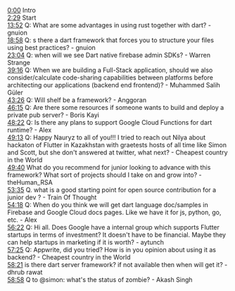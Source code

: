[0:00](https://www.youtube.com/watch?v=ThhjDJ8uYzU&t=0m00s) Intro  
[2:29](https://www.youtube.com/watch?v=ThhjDJ8uYzU&t=2m29s) Start  
[13:52](https://www.youtube.com/watch?v=ThhjDJ8uYzU&t=13m52s) Q: What are some advantages in using rust together with dart? - gnuion  
[18:58](https://www.youtube.com/watch?v=ThhjDJ8uYzU&t=18m58s) Q: s there a dart framework that forces you to structure your files using best practices? - gnuion  
[23:04](https://www.youtube.com/watch?v=ThhjDJ8uYzU&t=23m04s) Q: when will we see Dart native firebase admin SDKs? - Warren Strange  
[39:16](https://www.youtube.com/watch?v=ThhjDJ8uYzU&t=39m16s) Q: When we are building a Full-Stack application, should we also consider/calculate code-sharing capabilities between platforms before architecting our applications (backend end frontend)? - Muhammed Salih Güler  
[43:26](https://www.youtube.com/watch?v=ThhjDJ8uYzU&t=43m26s) Q: Will shelf be a framework? - Anggoran  
[46:15](https://www.youtube.com/watch?v=ThhjDJ8uYzU&t=46m15s) Q: Are there some resources if someone wants to build and deploy a private pub server? - Boris Kayi  
[48:22](https://www.youtube.com/watch?v=ThhjDJ8uYzU&t=48m22s) Q: Is there any plans to support Google Cloud Functions for dart runtime? - Alex  
[49:13](https://www.youtube.com/watch?v=ThhjDJ8uYzU&t=49m13s) Q: Happy Nauryz to all of you!!! I tried to reach out Nilya about hackaton of Flutter in Kazakhstan with graetests hosts of all time like Simon and Scott, but she don't answered at twitter, what next? - Cheapest country in the World  
[49:40](https://www.youtube.com/watch?v=ThhjDJ8uYzU&t=49m40s) What do you recommend for junior looking to advance with this framework? What sort of projects should I take on and grow into? - theHuman_RSA  
[53:35](https://www.youtube.com/watch?v=ThhjDJ8uYzU&t=53m35s) Q. what is a good starting point for open source contribution for a junior dev ? - Train Of Thought  
[54:18](https://www.youtube.com/watch?v=ThhjDJ8uYzU&t=54m18s) Q: When do you think we will get dart language doc/samples in Firebase and Google Cloud docs pages. Like we have it for js, python, go, etc. - Alex  
[56:22](https://www.youtube.com/watch?v=ThhjDJ8uYzU&t=56m22s) Q: Hi all. Does Google have a internal group which supports Flutter startups in terms of investment? It doesn't have to be financial. Maybe they can help startups in marketing if it is worth? - aytunch  
[57:25](https://www.youtube.com/watch?v=ThhjDJ8uYzU&t=57m25s) Q: Appwrite, did you tried? How is in you opinion about using it as backend? - Cheapest country in the World  
[58:21](https://www.youtube.com/watch?v=ThhjDJ8uYzU&t=58m21s) is there dart server framework? if not available then when will get it? - dhrub rawat  
[58:58](https://www.youtube.com/watch?v=ThhjDJ8uYzU&t=58m58s) Q to @simon: what's the status of zombie? - Akash Singh  

